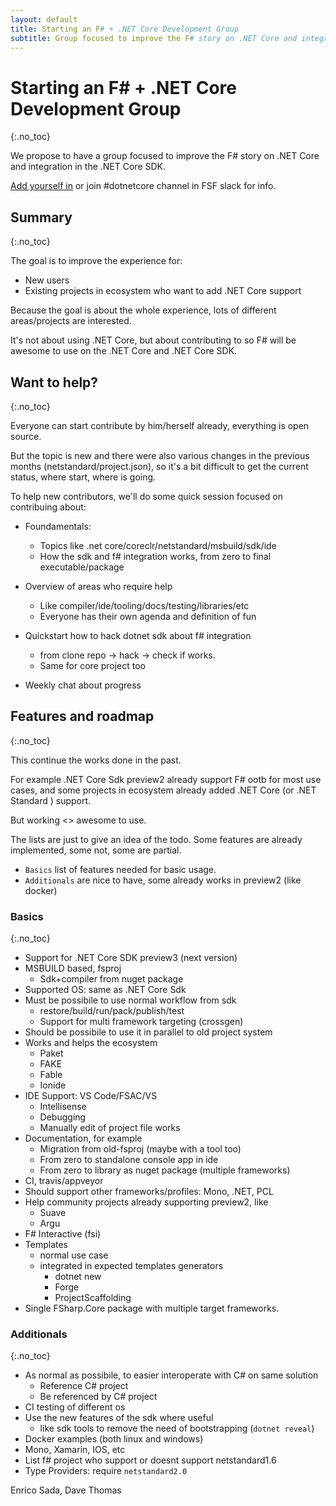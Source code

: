 ```yaml
---
layout: default
title: Starting an F# + .NET Core Development Group
subtitle: Group focused to improve the F# story on .NET Core and integration in the .NET Core SDK
---
```


# Starting an F# + .NET Core Development Group
{:.no_toc}

We propose to have a group focused to improve the F# story on .NET Core and integration 
in the .NET Core SDK.

[Add yourself in](https://goo.gl/7esjsF) or join #dotnetcore channel in FSF slack for info.


## Summary
{:.no_toc}

The goal is to improve the experience for:

- New users
- Existing projects in ecosystem who want to add .NET Core support

Because the goal is about the whole experience, lots of different areas/projects are interested.

It's not about using .NET Core, but about contributing to so F# will be awesome to use on the .NET Core and .NET Core SDK.

## Want to help?
{:.no_toc}

Everyone can start contribute by him/herself already, everything is open source.

But the topic is new and there were also various changes in the previous months (netstandard/project.json),
so it's a bit difficult to get the current status, where start, where is going.

To help new contributors, we'll do some quick session focused on contribuing about:

- Foundamentals:
  - Topics like .net core/coreclr/netstandard/msbuild/sdk/ide
  - How the sdk and f# integration works, from zero to final executable/package

- Overview of areas who require help
  - Like compiler/ide/tooling/docs/testing/libraries/etc
  - Everyone has their own agenda and definition of fun

- Quickstart how to hack dotnet sdk about f# integration
  - from clone repo -> hack -> check if works.
  - Same for core project too

- Weekly chat about progress

## Features and roadmap
{:.no_toc}

This continue the works done in the past.

For example .NET Core Sdk preview2 already support F# ootb for most 
use cases, and some projects in ecosystem already added .NET Core (or .NET Standard ) support.

But working <> awesome to use.

The lists are just to give an idea of the todo.
Some features are already implemented, some not, some are partial.

- `Basics` list of features needed for basic usage.
- `Additionals` are nice to have, some already works in preview2 (like docker)

### Basics
{:.no_toc}

- Support for .NET Core SDK preview3 (next version)
- MSBUILD based, fsproj
  - Sdk+compiler from nuget package
- Supported OS: same as .NET Core Sdk
- Must be possibile to use normal workflow from sdk
  - restore/build/run/pack/publish/test
  - Support for multi framework targeting (crossgen)
- Should be possibile to use it in parallel to old project system
- Works and helps the ecosystem
  - Paket
  - FAKE
  - Fable
  - Ionide
- IDE Support: VS Code/FSAC/VS
  - Intellisense
  - Debugging
  - Manually edit of project file works
- Documentation, for example
  - Migration from old-fsproj (maybe with a tool too)
  - From zero to standalone console app in ide
  - From zero to library as nuget package (multiple frameworks)
- CI, travis/appveyor
- Should support other frameworks/profiles: Mono, .NET, PCL
- Help community projects already supporting preview2, like
  - Suave
  - Argu
- F# Interactive (fsi)
- Templates
  - normal use case
  - integrated in expected templates generators
    - dotnet new
    - Forge
    - ProjectScaffolding
- Single FSharp.Core package with multiple target frameworks.

### Additionals
{:.no_toc}

- As normal as possibile, to easier interoperate with C# on same solution
  - Reference C# project
  - Be referenced by C# project
- CI testing of different os
- Use the new features of the sdk where useful
  - like sdk tools to remove the need of bootstrapping (`dotnet reveal`)
- Docker examples (both linux and windows)
- Mono, Xamarin, IOS, etc
- List f# project who support or doesnt support netstandard1.6
- Type Providers: require `netstandard2.0`

Enrico Sada, Dave Thomas
